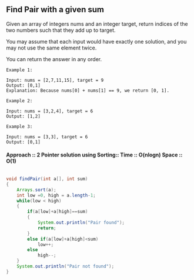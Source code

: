 ## Find Pair with a given sum

Given an array of integers nums and an integer target, 
return indices of the two numbers such that they add up to target.

You may assume that each input would have exactly one solution, 
and you may not use the same element twice.

You can return the answer in any order.

 
```
Example 1:

Input: nums = [2,7,11,15], target = 9
Output: [0,1]
Explanation: Because nums[0] + nums[1] == 9, we return [0, 1].
```
```
Example 2:

Input: nums = [3,2,4], target = 6
Output: [1,2]
```
```
Example 3:

Input: nums = [3,3], target = 6
Output: [0,1]
```

#### Approach :: 2 Pointer solution using Sorting:: Time :: O(nlogn)  Space :: O(1)

```java

void findPair(int a[], int sum)
{
	Arrays.sort(a);
	int low =0, high = a.length-1;
	while(low < high)
	{
		if(a[low]+a[high]==sum)
		{
			System.out.println("Pair found");
			return;
		}
		else if(a[low]+a[high]<sum)
			low++;
		else
			high--;
	}
	System.out.println("Pair not found");
}

```

